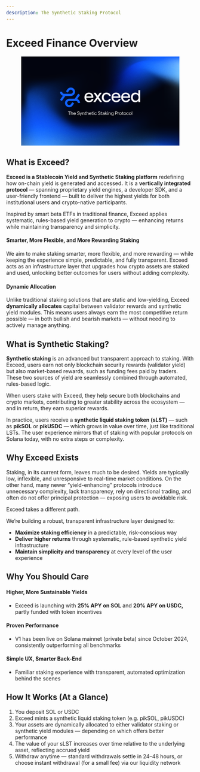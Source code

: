 ```yaml
---
description: The Synthetic Staking Protocol
---
```


# Exceed Finance Overview

<div data-full-width="false"><figure><img src=".gitbook/assets/Creative 1.png" alt=""><figcaption></figcaption></figure></div>

## What is Exceed?

**Exceed is a Stablecoin Yield and Synthetic Staking platform** redefining how on-chain yield is generated and accesse&#x64;**.** It is a **vertically integrated protocol** — spanning proprietary yield engines, a developer SDK, and a user-friendly frontend — built to deliver the highest yields for both institutional users and crypto-native participants.

Inspired by smart beta ETFs in traditional finance, Exceed applies systematic, rules-based yield generation to crypto — enhancing returns while maintaining transparency and simplicity.

#### Smarter, More Flexible, and More Rewarding Staking

We aim to make staking smarter, more flexible, and more rewarding — while keeping the experience simple, predictable, and fully transparent. Exceed acts as an infrastructure layer that upgrades how crypto assets are staked and used, unlocking better outcomes for users without adding complexity.

#### Dynamic Allocation

Unlike traditional staking solutions that are static and low-yielding, Exceed **dynamically allocates** capital between validator rewards and synthetic yield modules. This means users always earn the most competitive return possible — in both bullish and bearish markets — without needing to actively manage anything.

## What is Synthetic Staking?

**Synthetic staking** is an advanced but transparent approach to staking. With Exceed, users earn not only blockchain security rewards (validator yield) but also market-based rewards, such as funding fees paid by traders. These two sources of yield are seamlessly combined through automated, rules-based logic.

When users stake with Exceed, they help secure both blockchains and crypto markets, contributing to greater stability across the ecosystem — and in return, they earn superior rewards.

In practice, users receive a **synthetic liquid staking token (sLST)** — such as **pikSOL** or **pikUSDC** — which grows in value over time, just like traditional LSTs. The user experience mirrors that of staking with popular protocols on Solana today, with no extra steps or complexity.

## Why Exceed Exists

Staking, in its current form, leaves much to be desired. Yields are typically low, inflexible, and unresponsive to real-time market conditions. On the other hand, many newer “yield-enhancing” protocols introduce unnecessary complexity, lack transparency, rely on directional trading, and often do not offer principal protection — exposing users to avoidable risk.

Exceed takes a different path.

We’re building a robust, transparent infrastructure layer designed to:

* **Maximize staking efficiency** in a predictable, risk-conscious way
* **Deliver higher returns** through systematic, rule-based synthetic yield infrastructure
* **Maintain simplicity and transparency** at every level of the user experience

## Why You Should Care

#### Higher, More Sustainable Yields

* Exceed is launching with **25% APY on SOL** and **20% APY on USDC,** partly funded with token incentives

#### Proven Performance

* V1 has been live on Solana mainnet (private beta) since October 2024, consistently outperforming all benchmarks

#### Simple UX, Smarter Back-End

* Familiar staking experience with transparent, automated optimization behind the scenes

## How It Works (At a Glance)

1. You deposit SOL or USDC
2. Exceed mints a synthetic liquid staking token (e.g. pikSOL, pikUSDC)
3. Your assets are dynamically allocated to either validator staking or synthetic yield modules — depending on which offers better performance
4. The value of your sLST increases over time relative to the underlying asset, reflecting accrued yield
5. Withdraw anytime — standard withdrawals settle in 24–48 hours, or choose instant withdrawal (for a small fee) via our liquidity network
